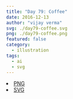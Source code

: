 ```yaml
---
title: "Day 79: Coffee"
date: 2016-12-13
author: "vijay verma"
svg: ./day79-coffee.svg
png: ./day79-coffee.png
featured: false
category:
  - illustration
tags:
  - ai
  - svg
---
```

<li><a href="./day79-coffee.png" download className="btn-png">PNG</a></li>
<li><a href="./day79-coffee.svg" download className="btn-svg">SVG</a></li>
